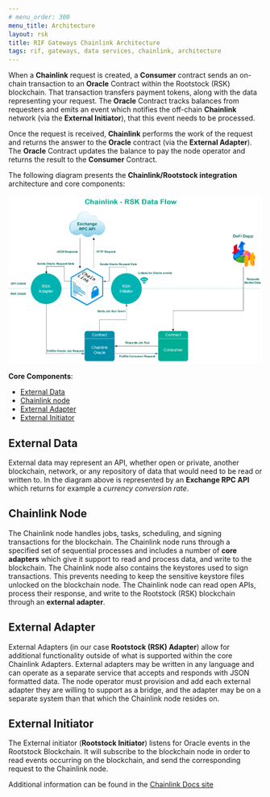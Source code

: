 ```yaml
---
# menu_order: 300
menu_title: Architecture
layout: rsk
title: RIF Gateways Chainlink Architecture
tags: rif, gateways, data services, chainlink, architecture
---
```


When a **Chainlink** request is created, a **Consumer** contract sends an on-chain transaction to an **Oracle** Contract within the Rootstock (RSK) blockchain. That transaction transfers payment tokens, along with the data representing your request. The **Oracle** Contract tracks balances from requesters and emits an event which notifies the off-chain **Chainlink** network (via the **External Initiator**), that this event needs to be processed.

Once the request is received, **Chainlink** performs the work of the request and returns the answer to the **Oracle** contract (via the **External Adapter**). The **Oracle** Contract updates the balance to pay the node operator and returns the result to the **Consumer** Contract.

The following diagram presents the **Chainlink/Rootstock integration** architecture and core components:
 

![Chainlink architecture](/assets/img/rif-gateways/rifgwy-chainlink.png)

**Core Components**:

- [External Data](#external-data)
- [Chainlink node](#chainlink-node)
- [External Adapter](#external-adapter)
- [External Initiator](#external-initiator)


## External Data

External data may represent an API, whether open or private, another blockchain, network, or any repository of data that would need to be read or written to. In the diagram above is represented by an **Exchange RPC API** which returns for example a *currency conversion rate*.

## Chainlink Node

The Chainlink node handles jobs, tasks, scheduling, and signing transactions for the blockchain. The Chainlink node runs through a specified set of sequential processes and includes a number of **core adapters** which give it support to read and process data, and write to the blockchain. The Chainlink node also contains the keystores used to sign transactions. This prevents needing to keep the sensitive keystore files unlocked on the blockchain node. The Chainlink node can read open APIs, process their response, and write to the Rootstock (RSK) blockchain through an **external adapter**.

## External Adapter

External Adapters (in our case **Rootstock (RSK) Adapter**) allow for additional functionality outside of what is supported within the core Chainlink Adapters. External adapters may be written in any language and can operate as a separate service that accepts and responds with JSON formatted data. The node operator must provision and add each external adapter they are willing to support as a bridge, and the adapter may be on a separate system than that which the Chainlink node resides on.

## External Initiator

The External initiator  (**Rootstock Initiator**) listens for Oracle events in the Rootstock Blockchain. It will subscribe to the blockchain node in order to read events occurring on the blockchain, and send the corresponding request to the Chainlink node.



Additional information can be found in the [Chainlink Docs site](https://docs.chain.link/docs/architecture-overview)




